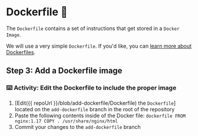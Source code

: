 # Dockerfile 🐳

The `Dockerfile` contains a set of instructions that get stored in a `Docker Image`.

We will use a very simple `Dockerfile`. If you'd like, you can [learn more about Dockerfiles](https://docs.docker.com/engine/reference/builder/).

## Step 3: Add a Dockerfile image

### :keyboard: Activity: Edit the Dockerfile to include the proper image

1. [Edit({{ repoUrl }}/blob/add-dockerfile/Dockerfile) the `Dockerfile`] located on the `add-dockerfile` branch in the root of the repository
2. Paste the following contents inside of the Docker file:
            ```dockerfile
        FROM nginx:1.17
        COPY . /usr/share/nginx/html
            ```
3. Commit your changes to the `add-dockerfile` branch